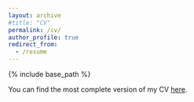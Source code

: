 ```yaml
---
layout: archive
#title: "CV"
permalink: /cv/
author_profile: true
redirect_from:
  - /resume
---
```


{% include base_path %}

You can find the most complete version of my CV [here](https://github.com/YuliyaShapovalova/yuliyashapovalova.github.io/blob/master/files/CV.pdf). 

